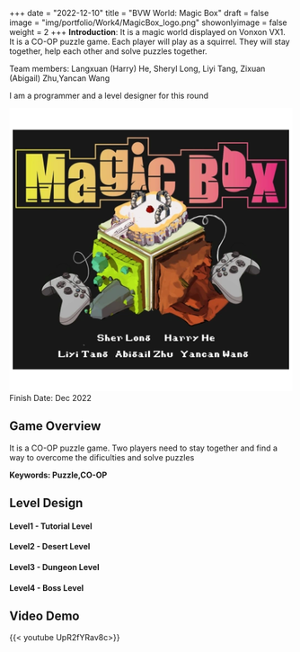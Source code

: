 +++
date = "2022-12-10"
title = "BVW World: Magic Box"
draft = false
image = "img/portfolio/Work4/MagicBox_logo.png"
showonlyimage = false
weight = 2
+++
**Introduction**: It is a magic world displayed on Vonxon VX1. It is a CO-OP puzzle game. Each player will play as a squirrel. They will stay together, help each other and solve puzzles together.

Team members:
Langxuan (Harry) He, Sheryl Long, Liyi Tang, Zixuan (Abigail) Zhu,Yancan Wang

I am a programmer and a level designer for this round

<!--more-->
![gamelogo][1]
Finish Date: Dec 2022
## Game Overview
It is a CO-OP puzzle game. Two players need to stay together and find a way to overcome the dificulties and solve puzzles

**Keywords: Puzzle,CO-OP**

## Level Design
#### Level1 - Tutorial Level

#### Level2 - Desert Level

#### Level3 - Dungeon Level

#### Level4 - Boss Level

## Video Demo
{{< youtube UpR2fYRav8c>}}


[1]:/img/portfolio/Work4/MagicBox_logo.png